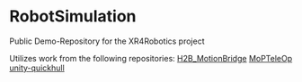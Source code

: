 # RobotSimulation
 Public Demo-Repository for the XR4Robotics project

 Utilizes work from the following repositories:
 [H2B_MotionBridge](https://github.com/DiarKarim/H2B_MotionBridge)
 [MoPTeleOp](https://github.com/Jojadud/MoPTeleOp)
 [unity-quickhull](https://github.com/OskarSigvardsson/unity-quickhull)
 
